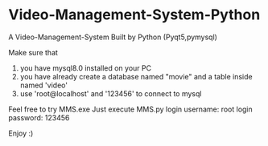 # Video-Management-System-Python
A Video-Management-System Built by Python (Pyqt5,pymysql)

Make sure that 
1. you have mysql8.0 installed on your PC
2. you have already create a database named "movie" and a table inside named 'video'
3. use 'root@localhost' and '123456' to connect to mysql

Feel free to try MMS.exe
Just execute MMS.py
login username: root
login password: 123456

Enjoy :)

